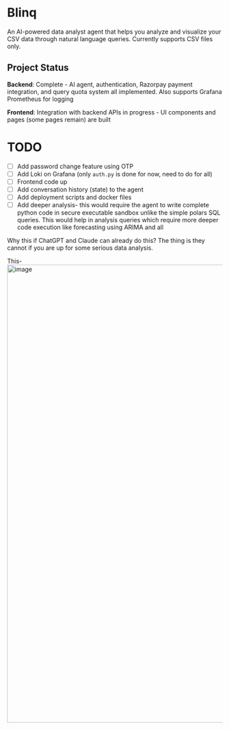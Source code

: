 # Blinq

An AI-powered data analyst agent that helps you analyze and visualize your CSV data through natural language queries. Currently supports CSV files only.

## Project Status

**Backend**: Complete - AI agent, authentication, Razorpay payment integration, and query quota system all implemented. Also supports Grafana Prometheus for logging

**Frontend**: Integration with backend APIs in progress - UI components and pages (some pages remain) are built

# TODO
- [ ] Add password change feature using OTP
- [ ] Add Loki on Grafana (only `auth.py` is done for now, need to do for all)
- [ ] Frontend code up
- [ ] Add conversation history (state) to the agent
- [ ] Add deployment scripts and docker files
- [ ] Add deeper analysis- this would require the agent to write complete python code in secure executable sandbox unlike the simple polars SQL queries. This would help in analysis queries which require more deeper code execution like forecasting using ARIMA and all

Why this if ChatGPT and Claude can already do this?
The thing is they cannot if you are up for some serious data analysis. 

This-
<img width="1240" height="1068" alt="image" src="https://github.com/user-attachments/assets/ab74d82d-5bd2-4dce-a876-99c58245a181" />
